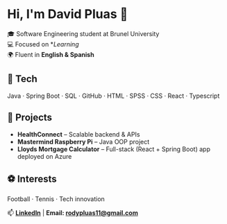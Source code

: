 # Hi, I'm David Pluas 👋  

🎓 Software Engineering student at Brunel University  
💻 Focused on **Learning*  
🌍 Fluent in **English & Spanish**  

## 🔧 Tech  
Java · Spring Boot · SQL · GitHub · HTML · SPSS · CSS · React · Typescript

## 📌 Projects  
- **HealthConnect** – Scalable backend & APIs  
- **Mastermind Raspberry Pi** – Java OOP project  
- **Lloyds Mortgage Calculator** – Full-stack (React + Spring Boot) app deployed on Azure  

## ⚽ Interests  
Football · Tennis · Tech innovation  

📫 **[LinkedIn](https://www.linkedin.com/in/david-pluas)** | **Email: rodypluas11@gmail.com**

